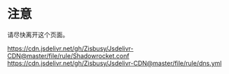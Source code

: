 # 注意
请尽快离开这个页面。    

https://cdn.jsdelivr.net/gh/Zisbusy/Jsdelivr-CDN@master/file/rule/Shadowrocket.conf    
https://cdn.jsdelivr.net/gh/Zisbusy/Jsdelivr-CDN@master/file/rule/dns.yml    
